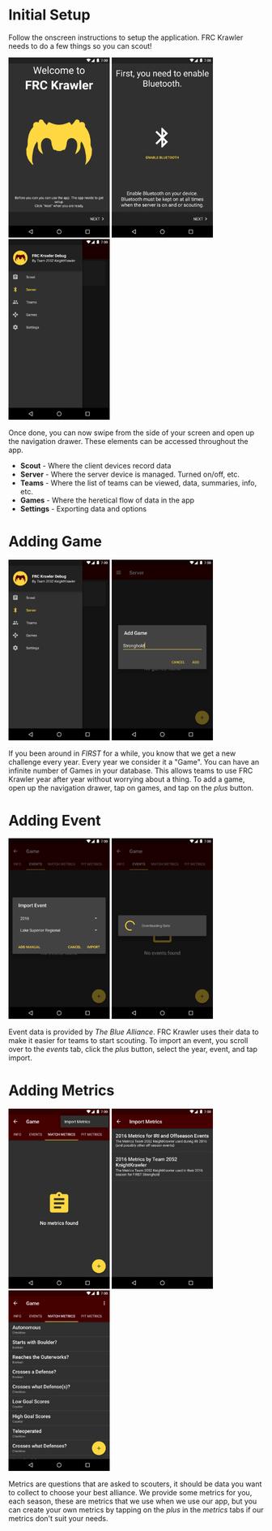 # Initial Setup

Follow the onscreen instructions to setup the application. FRC Krawler needs to do a few things so you can scout!

<img src="https://github.com/frc2052/FRC-Krawler-Docs/raw/master/img/easy_setup/1.png" alt="Drawing" width="200px;"/>
<img src="https://github.com/frc2052/FRC-Krawler-Docs/raw/master/img/easy_setup/2.png" alt="Drawing" width="200px"/>
<img src="https://github.com/frc2052/FRC-Krawler-Docs/raw/master/img/easy_setup/3.png" alt="Drawing" width="200px"/>

Once done, you can now swipe from the side of your screen and open up the navigation drawer. These elements can be accessed throughout the app.

+ **Scout** - Where the client devices record data
+ **Server** - Where the server device is managed. Turned on/off, etc.
+ **Teams** - Where the list of teams can be viewed, data, summaries, info, etc.
+ **Games** - Where the heretical flow of data in the app
+ **Settings** - Exporting data and options


# Adding Game
<img src="https://github.com/frc2052/FRC-Krawler-Docs/raw/master/img/easy_setup/3.png" alt="Drawing" width="200px"/>
<img src="https://github.com/frc2052/FRC-Krawler-Docs/raw/master/img/easy_setup/4.png" alt="Drawing" width="200px"/>

If you been around in *FIRST* for a while, you know that we get a new challenge every year. Every year we consider it a "Game". You can have an infinite number of Games in your database. This allows teams to use FRC Krawler year after year without worrying about a thing. To add a game, open up the navigation drawer, tap on games, and tap on the *plus* button.

# Adding Event
<img src="https://github.com/frc2052/FRC-Krawler-Docs/raw/master/img/easy_setup/5.png" alt="Drawing" width="200px"/>
<img src="https://github.com/frc2052/FRC-Krawler-Docs/raw/master/img/easy_setup/6.png" alt="Drawing" width="200px"/>

Event data is provided by *The Blue Alliance*. FRC Krawler uses their data to make it easier for teams to start scouting. To import an event, you scroll over to the *events* tab, click the *plus* button, select the year, event, and tap import.

# Adding Metrics

<img src="https://github.com/frc2052/FRC-Krawler-Docs/raw/master/img/easy_setup/8.png" alt="Drawing" width="200px"/>
<img src="https://github.com/frc2052/FRC-Krawler-Docs/raw/master/img/easy_setup/9.png" alt="Drawing" width="200px"/>
<img src="https://github.com/frc2052/FRC-Krawler-Docs/raw/master/img/easy_setup/10.png" alt="Drawing" width="200px"/>

Metrics are questions that are asked to scouters, it should be data you want to collect to choose your best alliance. We provide some metrics for you, each season, these are metrics that we use when we use our app, but you can create your own metrics by tapping on the *plus* in the *metrics* tabs if our metrics don't suit your needs. 

